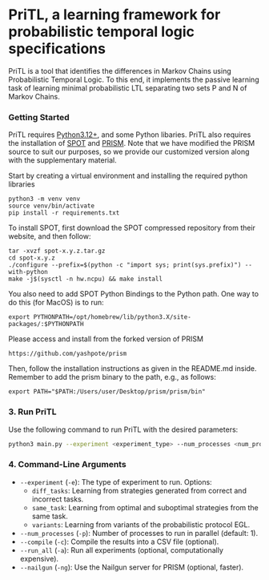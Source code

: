 # PriTL, a learning framework for probabilistic temporal logic specifications

PriTL is a tool that identifies the differences in Markov Chains using Probabilistic Temporal Logic. To this end, it implements the passive learning task of learning minimal probabilistic LTL separating two sets P and N of Markov Chains.

### Getting Started

PriTL requires [Python3.12+](https://www.python.org/downloads/), and some Python libaries. PriTL also requires the installation of [SPOT](https://spot.lre.epita.fr/) and [PRISM](https://www.prismmodelchecker.org/). Note that we have modified the PRISM source to suit our purposes, so we provide our customized version along with the supplementary material.

Start by creating a virtual environment and installing the required python libraries
```
python3 -m venv venv
source venv/bin/activate
pip install -r requirements.txt
```

To install SPOT, first download the SPOT compressed repository from their website, and then follow: 
```
tar -xvzf spot-x.y.z.tar.gz
cd spot-x.y.z
./configure --prefix=$(python -c "import sys; print(sys.prefix)") --with-python
make -j$(sysctl -n hw.ncpu) && make install
```

You also need to add SPOT Python Bindings to the Python path. One way to do this (for MacOS) is to run: 
```
export PYTHONPATH=/opt/homebrew/lib/python3.X/site-packages/:$PYTHONPATH
```

Please access and install from the forked version of PRISM
```
https://github.com/yashpote/prism
```
Then, follow the installation instructions as given in the README.md inside. Remember to add the prism binary to the path, e.g., as follows:
```
export PATH="$PATH:/Users/user/Desktop/prism/prism/bin"
```

### 3. Run PriTL
Use the following command to run PriTL with the desired parameters:
```bash
python3 main.py --experiment <experiment_type> --num_processes <num_processes> [--compile] [--run_all] [--nailgun]
```

### 4. Command-Line Arguments
- `--experiment` (`-e`): The type of experiment to run. Options:
  - `diff_tasks`: Learning from strategies generated from correct and incorrect tasks.
  - `same_task`: Learning from optimal and suboptimal strategies from the same task.
  - `variants`: Learning from variants of the probabilistic protocol EGL.
- `--num_processes` (`-p`): Number of processes to run in parallel (default: 1).
- `--compile` (`-c`): Compile the results into a CSV file (optional).
- `--run_all` (`-a`): Run all experiments (optional, computationally expensive).
- `--nailgun` (`-ng`): Use the Nailgun server for PRISM (optional, faster).